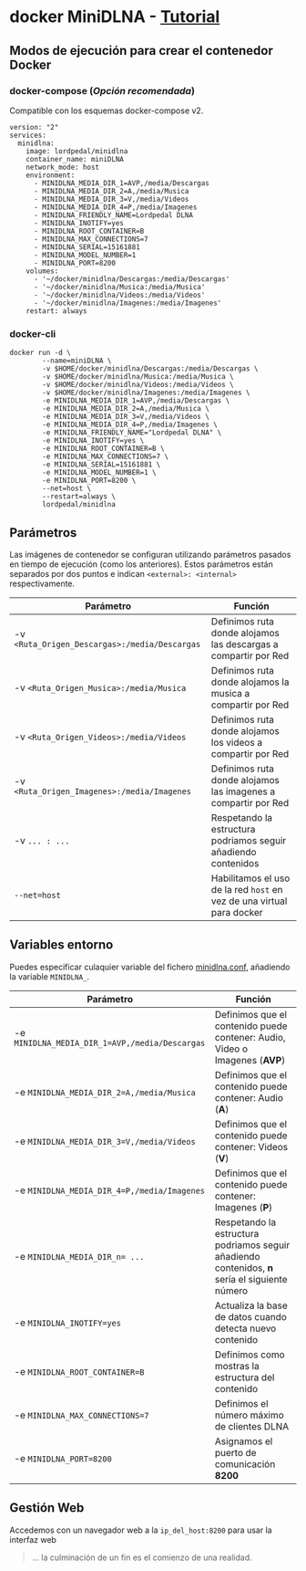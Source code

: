 # docker MiniDLNA - [Tutorial](https://blog.lordpedal.duckdns.org/ "miniDLNA: Docker")

## Modos de ejecución para crear el contenedor Docker

### docker-compose (*Opción recomendada*)

Compatible con los esquemas docker-compose v2.

```
version: "2"
services:
  minidlna:
    image: lordpedal/minidlna
    container_name: miniDLNA
    network_mode: host
    environment:
      - MINIDLNA_MEDIA_DIR_1=AVP,/media/Descargas
      - MINIDLNA_MEDIA_DIR_2=A,/media/Musica
      - MINIDLNA_MEDIA_DIR_3=V,/media/Videos
      - MINIDLNA_MEDIA_DIR_4=P,/media/Imagenes
      - MINIDLNA_FRIENDLY_NAME=Lordpedal DLNA
      - MINIDLNA_INOTIFY=yes
      - MINIDLNA_ROOT_CONTAINER=B
      - MINIDLNA_MAX_CONNECTIONS=7
      - MINIDLNA_SERIAL=15161881
      - MINIDLNA_MODEL_NUMBER=1
      - MINIDLNA_PORT=8200
    volumes:
      - '~/docker/minidlna/Descargas:/media/Descargas'
      - '~/docker/minidlna/Musica:/media/Musica'
      - '~/docker/minidlna/Videos:/media/Videos'
      - '~/docker/minidlna/Imagenes:/media/Imagenes'
    restart: always
```

### docker-cli

```
docker run -d \
        --name=miniDLNA \
        -v $HOME/docker/minidlna/Descargas:/media/Descargas \
        -v $HOME/docker/minidlna/Musica:/media/Musica \
        -v $HOME/docker/minidlna/Videos:/media/Videos \
        -v $HOME/docker/minidlna/Imagenes:/media/Imagenes \
        -e MINIDLNA_MEDIA_DIR_1=AVP,/media/Descargas \
        -e MINIDLNA_MEDIA_DIR_2=A,/media/Musica \
        -e MINIDLNA_MEDIA_DIR_3=V,/media/Videos \
        -e MINIDLNA_MEDIA_DIR_4=P,/media/Imagenes \
        -e MINIDLNA_FRIENDLY_NAME="Lordpedal DLNA" \
        -e MINIDLNA_INOTIFY=yes \
        -e MINIDLNA_ROOT_CONTAINER=B \
        -e MINIDLNA_MAX_CONNECTIONS=7 \
        -e MINIDLNA_SERIAL=15161881 \
        -e MINIDLNA_MODEL_NUMBER=1 \
        -e MINIDLNA_PORT=8200 \
        --net=host \
        --restart=always \
        lordpedal/minidlna
```

## Parámetros

Las imágenes de contenedor se configuran utilizando parámetros pasados en tiempo de ejecución (como los anteriores). 
Estos parámetros están separados por dos puntos e indican ``<external>: <internal>`` respectivamente. 

| Parámetro | Función |
| ------ | ------ |
| -v ``<Ruta_Origen_Descargas>:/media/Descargas`` | Definimos ruta donde alojamos las descargas a compartir por Red |
| -v ``<Ruta_Origen_Musica>:/media/Musica`` | Definimos ruta donde alojamos la musica a compartir por Red |
| -v ``<Ruta_Origen_Videos>:/media/Videos`` | Definimos ruta donde alojamos los videos a compartir por Red |
| -v ``<Ruta_Origen_Imagenes>:/media/Imagenes`` | Definimos ruta donde alojamos las imagenes a compartir por Red |
| -v ``... : ...`` | Respetando la estructura podriamos seguir añadiendo contenidos |
| ``--net=host`` | Habilitamos el uso de la red ``host`` en vez de una virtual para docker |

## Variables entorno

Puedes especificar culaquier variable del fichero [minidlna.conf](http://manpages.ubuntu.com/manpages/raring/man5/minidlna.conf.5.html), añadiendo la variable ``MINIDLNA_``.

| Parámetro | Función |
| ------ | ------ |
| -e ``MINIDLNA_MEDIA_DIR_1=AVP,/media/Descargas`` | Definimos que el contenido puede contener: Audio, Video o Imagenes (**AVP**) |
| -e ``MINIDLNA_MEDIA_DIR_2=A,/media/Musica`` | Definimos que el contenido puede contener: Audio (**A**) |
| -e ``MINIDLNA_MEDIA_DIR_3=V,/media/Videos`` | Definimos que el contenido puede contener: Videos (**V**) |
| -e ``MINIDLNA_MEDIA_DIR_4=P,/media/Imagenes`` | Definimos que el contenido puede contener: Imagenes (**P**) |
| -e ``MINIDLNA_MEDIA_DIR_n= ...`` | Respetando la estructura podriamos seguir añadiendo contenidos, **n** sería el siguiente número |
| -e ``MINIDLNA_INOTIFY=yes`` | Actualiza la base de datos cuando detecta nuevo contenido |
| -e ``MINIDLNA_ROOT_CONTAINER=B`` | Definimos como mostras la estructura del contenido |
| -e ``MINIDLNA_MAX_CONNECTIONS=7`` | Definimos el número máximo de clientes DLNA |
| -e ``MINIDLNA_PORT=8200`` | Asignamos el puerto de comunicación **8200** |

## Gestión Web

Accedemos con un navegador web a la ``ip_del_host:8200`` para usar la interfaz web

> ... la culminación de un fin es el comienzo de una realidad.
